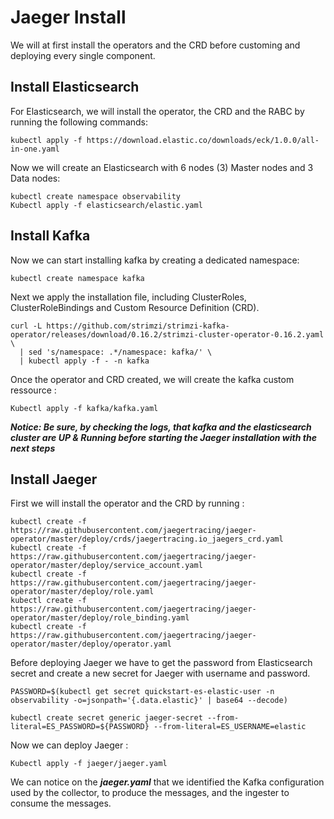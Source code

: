 # Jaeger Install

 We will at first install the operators and the CRD before customing and deploying every single component.

## Install Elasticsearch

For Elasticsearch, we will install the operator, the CRD and the RABC by running the following commands:

```
kubectl apply -f https://download.elastic.co/downloads/eck/1.0.0/all-in-one.yaml
```

Now we will create an Elasticsearch with 6 nodes (3) Master nodes and 3 Data nodes:

```
kubectl create namespace observability
Kubectl apply -f elasticsearch/elastic.yaml
```

## Install Kafka

Now we can start installing kafka by creating a dedicated namespace:

```
kubectl create namespace kafka
```

Next we apply the installation file, including ClusterRoles, ClusterRoleBindings and Custom Resource Definition (CRD).

```
curl -L https://github.com/strimzi/strimzi-kafka-operator/releases/download/0.16.2/strimzi-cluster-operator-0.16.2.yaml \
  | sed 's/namespace: .*/namespace: kafka/' \
  | kubectl apply -f - -n kafka 
```

Once the operator and CRD created, we will create the kafka custom ressource :

```
Kubectl apply -f kafka/kafka.yaml
```
***Notice: Be sure, by checking the logs, that kafka and the elasticsearch cluster are UP & Running before starting the Jaeger installation with the next steps*** 

## Install Jaeger

First we will install the operator and the CRD by running :

```
kubectl create -f https://raw.githubusercontent.com/jaegertracing/jaeger-operator/master/deploy/crds/jaegertracing.io_jaegers_crd.yaml
kubectl create -f https://raw.githubusercontent.com/jaegertracing/jaeger-operator/master/deploy/service_account.yaml
kubectl create -f https://raw.githubusercontent.com/jaegertracing/jaeger-operator/master/deploy/role.yaml
kubectl create -f https://raw.githubusercontent.com/jaegertracing/jaeger-operator/master/deploy/role_binding.yaml
kubectl create -f https://raw.githubusercontent.com/jaegertracing/jaeger-operator/master/deploy/operator.yaml
```

Before deploying Jaeger we have to get the password from Elasticsearch secret and create a new secret for Jaeger with username and password.

```
PASSWORD=$(kubectl get secret quickstart-es-elastic-user -n observability -o=jsonpath='{.data.elastic}' | base64 --decode)

kubectl create secret generic jaeger-secret --from-literal=ES_PASSWORD=${PASSWORD} --from-literal=ES_USERNAME=elastic
```

Now we can deploy Jaeger :

```
Kubectl apply -f jaeger/jaeger.yaml
```

We can notice on the ***jaeger.yaml*** that we identified the Kafka configuration used by the collector, to produce the messages, and the ingester to consume the messages.
